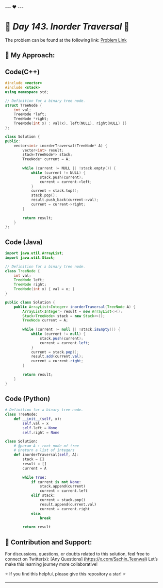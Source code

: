 --- ❤️ ---

# 🚀 _Day 143. Inorder Traversal_ 🧠


The problem can be found at the following link: [Problem Link](https://www.interviewbit.com/problems/inorder-traversal/)

## 🎯 **My Approach:**


## Code(C++)
```cpp
#include <vector>
#include <stack>
using namespace std;

// Definition for a binary tree node.
struct TreeNode {
    int val;
    TreeNode *left;
    TreeNode *right;
    TreeNode(int x) : val(x), left(NULL), right(NULL) {}
};

class Solution {
public:
    vector<int> inorderTraversal(TreeNode* A) {
        vector<int> result;
        stack<TreeNode*> stack;
        TreeNode* current = A;
        
        while (current != NULL || !stack.empty()) {
            while (current != NULL) {
                stack.push(current);
                current = current->left;
            }
            current = stack.top();
            stack.pop();
            result.push_back(current->val);
            current = current->right;
        }
        
        return result;
    }
};
```

## Code (Java)

```java
import java.util.ArrayList;
import java.util.Stack;

// Definition for a binary tree node.
class TreeNode {
    int val;
    TreeNode left;
    TreeNode right;
    TreeNode(int x) { val = x; }
}

public class Solution {
    public ArrayList<Integer> inorderTraversal(TreeNode A) {
        ArrayList<Integer> result = new ArrayList<>();
        Stack<TreeNode> stack = new Stack<>();
        TreeNode current = A;
        
        while (current != null || !stack.isEmpty()) {
            while (current != null) {
                stack.push(current);
                current = current.left;
            }
            current = stack.pop();
            result.add(current.val);
            current = current.right;
        }
        
        return result;
    }
}
```

## Code (Python)

```python
# Definition for a binary tree node.
class TreeNode:
    def __init__(self, x):
        self.val = x
        self.left = None
        self.right = None

class Solution:
    # @param A : root node of tree
    # @return a list of integers
    def inorderTraversal(self, A):
        stack = []
        result = []
        current = A
        
        while True:
            if current is not None:
                stack.append(current)
                current = current.left
            elif stack:
                current = stack.pop()
                result.append(current.val)
                current = current.right
            else:
                break
        
        return result
```



## 🎯 **Contribution and Support:**

For discussions, questions, or doubts related to this solution, feel free to connect on Twitter(x): [Any Questions] (https://x.com/Sachin_Teenwal) Let’s make this learning journey more collaborative!

⭐ If you find this helpful, please give this repository a star! ⭐

---
